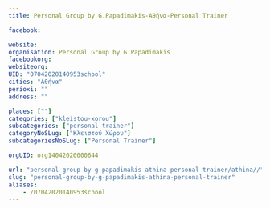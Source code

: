 ```yaml
---
title: Personal Group by G.Papadimakis-Αθήνα-Personal Trainer

facebook:

website:
organisation: Personal Group by G.Papadimakis
facebookorg:
websiteorg:
UID: "07042020140953school"
cities: "Αθήνα"
perioxi: ""
address: ""

places: [""]
categories: ["kleistou-xorou"]
subcategories: ["personal-trainer"]
categoryNoSLug: ["Κλειστού Χώρου"]
subcategoriesNoSLug: ["Personal Trainer"]

orgUID: org14042020000644

url: "personal-group-by-g-papadimakis-athina-personal-trainer/athina//"
slug: "personal-group-by-g-papadimakis-athina-personal-trainer"
aliases:
    - /07042020140953school
---
```





